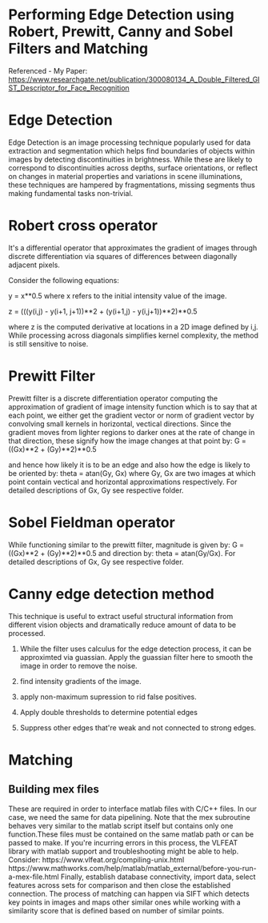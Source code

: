 <h1> Performing Edge Detection using Robert, Prewitt, Canny and Sobel Filters and Matching </h1>

Referenced - My Paper: https://www.researchgate.net/publication/300080134_A_Double_Filtered_GIST_Descriptor_for_Face_Recognition

<h1> Edge Detection </h1>
Edge Detection is an image processing technique popularly used for data extraction and segmentation which helps find boundaries of objects within images by detecting discontinuities in brightness. 
While these are likely to correspond to discontinuities across depths, surface orientations, or reflect on changes in material properties and variations in scene illuminations, these techniques are hampered by fragmentations, missing segments thus making fundamental tasks non-trivial.

<h1> Robert cross operator </h1>
It's a differential operator that approximates the gradient of images through discrete differentiation via squares of differences between diagonally adjacent pixels.

Consider the following equations:

y = x**0.5 where x refers to the initial intensity value of the image. 

z = (((y(i,j) - y(i+1, j+1))**2 + (y(i+1,j) - y(i,j+1))**2)**0.5

where z is the computed derivative at locations in a 2D image defined by i,j. 
While processing across diagonals simplifies kernel complexity, the method is still sensitive to noise. 

<h1> Prewitt Filter </h1>
Prewitt filter is a discrete differentiation operator computing the approximation of gradient of image intensity function which is to say that at each point, we either get the gradient vector or norm of gradient vector by convolving small kernels in horizontal, vectical directions.
Since the gradient moves from lighter regions to darker ones at the rate of change in that direction, these signify how the image changes at that point by:
G = ((Gx)**2 + (Gy)**2)**0.5

and hence how likely it is to be an edge and also how the edge is likely to be oriented by:
theta = atan(Gy, Gx)
where Gy, Gx are two images at which point contain vectical and horizontal approximations respectively. For detailed descriptions of Gx, Gy see respective folder.

<h1> Sobel Fieldman operator </h1>
While functioning similar to the prewitt filter, magnitude is given by:
G = ((Gx)**2 + (Gy)**2)**0.5
and direction by:
theta = atan(Gy/Gx).
For detailed descriptions of Gx, Gy see respective folder.

<h1> Canny edge detection method </h1>
This technique is useful to extract useful structural information from different vision objects and dramatically reduce amount of data to be processed. 

1. While the filter uses calculus for the edge detection process, it can be approximted via guassian. Apply the guassian filter here to smooth the image in order to remove the noise.

2. find intensity gradients of the image. 

3. apply non-maximum supression to rid false positives. 

4. Apply double thresholds to determine potential edges

5. Suppress other edges that're weak and not connected to strong edges. 

<h1> Matching </h1>
<h2> Building mex files </h2>
These are required in order to interface matlab files with C/C++ files. In our case, we need the same for data pipelining. 
Note that the mex subroutine behaves very similar to the matlab script itself but contains only one function.These files must be contained on the same matlab path or can be passed to make.
If you're incurring errors in this process, the VLFEAT library with matlab support and troubleshooting might be able to help. 
Consider:
https://www.vlfeat.org/compiling-unix.html
https://www.mathworks.com/help/matlab/matlab_external/before-you-run-a-mex-file.html
Finally, establish database connectivity, import data, select features across sets for comparison and then close the established connection. 
The process of matching can happen via SIFT which detects key points in images and maps other similar ones while working with a similarity score that is defined based on number of similar points.
